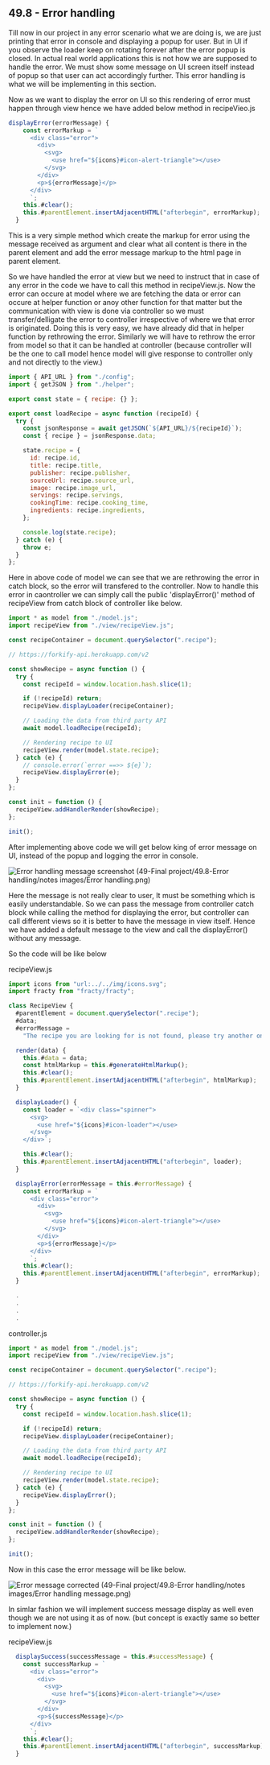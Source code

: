 ## 49.8 - Error handling

Till now in our project in any error scenario what we are doing is, we are just printing that error in console and displaying a popup for user. But in UI if you observe the loader keep on rotating forever after the error popup is closed. In actual real world applications this is not how we are supposed to handle the error. We must show some message on UI screen itself instead of popup so that user can act accordingly further. This error handling is what we will be implementing in this section.

Now as we want to display the error on UI so this rendering of error must happen through view hence we have added below method in recipeVieo.js

```javascript
displayError(errorMessage) {
    const errorMarkup = `
      <div class="error">
        <div>
          <svg>
            <use href="${icons}#icon-alert-triangle"></use>
          </svg>
        </div>
        <p>${errorMessage}</p>
      </div>
      `;
    this.#clear();
    this.#parentElement.insertAdjacentHTML("afterbegin", errorMarkup);
  }
```

This is a very simple method which create the markup for error using the message received as argument and clear what all content is there in the parent element and add the error message markup to the html page in parent element.

So we have handled the error at view but we need to instruct that in case of any error in the code we have to call this method in recipeView.js. Now the error can occure at model where we are fetching the data or error can occure at helper function or anoy other function for that matter but the communication with view is done via controller so we must transfer/delligate the error to controller irrespective of where we that error is originated. Doing this is very easy, we have already did that in helper function by rethrowing the error. Similarly we will have to rethrow the error from model so that it can be handled at controller (because controller will be the one to call model hence model will give response to controller only and not directly to the view.)

```javascript
import { API_URL } from "./config";
import { getJSON } from "./helper";

export const state = { recipe: {} };

export const loadRecipe = async function (recipeId) {
  try {
    const jsonResponse = await getJSON(`${API_URL}/${recipeId}`);
    const { recipe } = jsonResponse.data;

    state.recipe = {
      id: recipe.id,
      title: recipe.title,
      publisher: recipe.publisher,
      sourceUrl: recipe.source_url,
      image: recipe.image_url,
      servings: recipe.servings,
      cookingTime: recipe.cooking_time,
      ingredients: recipe.ingredients,
    };

    console.log(state.recipe);
  } catch (e) {
    throw e;
  }
};
```

Here in above code of model we can see that we are rethrowing the error in catch block, so the error will transfered to the controller. Now to handle this error in caontroller we can simply call the public 'displayError()' method of recipeView from catch block of controller like below.

```javascript
import * as model from "./model.js";
import recipeView from "./view/recipeView.js";

const recipeContainer = document.querySelector(".recipe");

// https://forkify-api.herokuapp.com/v2

const showRecipe = async function () {
  try {
    const recipeId = window.location.hash.slice(1);

    if (!recipeId) return;
    recipeView.displayLoader(recipeContainer);

    // Loading the data from third party API
    await model.loadRecipe(recipeId);

    // Rendering recipe to UI
    recipeView.render(model.state.recipe);
  } catch (e) {
    // console.error(`error ==>> ${e}`);
    recipeView.displayError(e);
  }
};

const init = function () {
  recipeView.addHandlerRender(showRecipe);
};

init();
```

After implementing above code we will get below king of error message on UI, instead of the popup and logging the error in console.

![Error handling message screenshot (49-Final project/49.8-Error handling/notes images/Error handling.png)](https://github.com/Akhil-Selukar/Complete-JavaScript-Notes/blob/master/49-Final%20project/49.8-Error%20handling/notes%20images/Error%20handling.png)

Here the message is not really clear to user, It must be something which is easily understandable. So we can pass the message from controller catch block while calling the method for displaying the error, but controller can call different views so it is better to have the message in view itself. Hence we have added a default message to the view and call the displayError() without any message.

So the code will be like below

recipeView.js

```javascript
import icons from "url:../../img/icons.svg";
import fracty from "fracty/fracty";

class RecipeView {
  #parentElement = document.querySelector(".recipe");
  #data;
  #errorMessage =
    "The recipe you are looking for is not found, please try another one!";

  render(data) {
    this.#data = data;
    const htmlMarkup = this.#generateHtmlMarkup();
    this.#clear();
    this.#parentElement.insertAdjacentHTML("afterbegin", htmlMarkup);
  }

  displayLoader() {
    const loader = `<div class="spinner">
      <svg>
        <use href="${icons}#icon-loader"></use>
      </svg>
    </div>`;

    this.#clear();
    this.#parentElement.insertAdjacentHTML("afterbegin", loader);
  }

  displayError(errorMessage = this.#errorMessage) {
    const errorMarkup = `
      <div class="error">
        <div>
          <svg>
            <use href="${icons}#icon-alert-triangle"></use>
          </svg>
        </div>
        <p>${errorMessage}</p>
      </div>
      `;
    this.#clear();
    this.#parentElement.insertAdjacentHTML("afterbegin", errorMarkup);
  }

  .
  .
  .
  .
```

controller.js

```javascript
import * as model from "./model.js";
import recipeView from "./view/recipeView.js";

const recipeContainer = document.querySelector(".recipe");

// https://forkify-api.herokuapp.com/v2

const showRecipe = async function () {
  try {
    const recipeId = window.location.hash.slice(1);

    if (!recipeId) return;
    recipeView.displayLoader(recipeContainer);

    // Loading the data from third party API
    await model.loadRecipe(recipeId);

    // Rendering recipe to UI
    recipeView.render(model.state.recipe);
  } catch (e) {
    recipeView.displayError();
  }
};

const init = function () {
  recipeView.addHandlerRender(showRecipe);
};

init();
```

Now in this case the error message will be like below.

![Error message corrected (49-Final project/49.8-Error handling/notes images/Error handling message.png)](https://github.com/Akhil-Selukar/Complete-JavaScript-Notes/blob/master/49-Final%20project/49.8-Error%20handling/notes%20images/Error%20handling%20message.png)

In simlar fashion we will implement success message display as well even though we are not using it as of now. (but concept is exactly same so better to implement now.)

recipeView.js

```javascript
  displaySuccess(successMessage = this.#successMessage) {
    const successMarkup = `
      <div class="error">
        <div>
          <svg>
            <use href="${icons}#icon-alert-triangle"></use>
          </svg>
        </div>
        <p>${successMessage}</p>
      </div>
      `;
    this.#clear();
    this.#parentElement.insertAdjacentHTML("afterbegin", successMarkup);
  }
```
